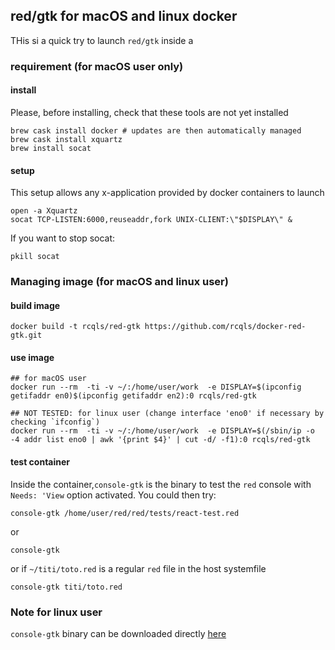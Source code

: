 ## red/gtk for macOS and linux docker

THis si a quick try to launch `red/gtk` inside a  

### requirement (for macOS user only)

#### install

Please, before installing, check that these tools are not yet installed

```{bash}
brew cask install docker # updates are then automatically managed 
brew cask install xquartz
brew install socat
```
#### setup

This setup allows any x-application provided by docker containers to launch 

```{bash}
open -a Xquartz
socat TCP-LISTEN:6000,reuseaddr,fork UNIX-CLIENT:\"$DISPLAY\" &
```

If you want to stop socat: 

```{bash}
pkill socat
```

### Managing image (for macOS and linux user)

#### build image

```{bash}
docker build -t rcqls/red-gtk https://github.com/rcqls/docker-red-gtk.git
```

#### use image

```{bash}
## for macOS user
docker run --rm  -ti -v ~/:/home/user/work  -e DISPLAY=$(ipconfig getifaddr en0)$(ipconfig getifaddr en2):0 rcqls/red-gtk

## NOT TESTED: for linux user (change interface 'eno0' if necessary by checking `ifconfig`)
docker run --rm  -ti -v ~/:/home/user/work  -e DISPLAY=$(/sbin/ip -o -4 addr list eno0 | awk '{print $4}' | cut -d/ -f1):0 rcqls/red-gtk
```

#### test container

Inside the container,`console-gtk` is the binary to test the `red` console with `Needs: 'View` option activated. You could then try:

```{bash}
console-gtk /home/user/red/red/tests/react-test.red
```

or 

```{bash}
console-gtk
```

or if `~/titi/toto.red` is a regular `red` file in the host systemfile

```{bash}
console-gtk titi/toto.red
``` 

### Note for linux user

`console-gtk` binary can be downloaded directly [here](https://toltex.u-ga.fr/users/RCqls/Red/console-gtk)

